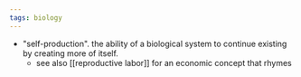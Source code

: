 ```yaml
---
tags: biology
---
```


- "self-production". the ability of a biological system to continue existing by creating more of itself.
	- see also [[reproductive labor]] for an economic concept that rhymes